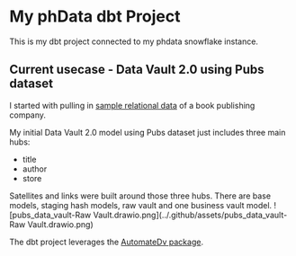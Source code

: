 # My phData dbt Project
This is my dbt project connected to my phdata snowflake instance.

## Current usecase - Data Vault 2.0 using Pubs dataset
I started with pulling in [sample relational data](https://relational.fit.cvut.cz/dataset/Pubs) of a book publishing company.

My initial Data Vault 2.0 model using Pubs dataset just includes three main hubs:

 - title
 - author
 - store

Satellites and links were built around those three hubs. There are base models, staging hash models, raw vault and one business vault model.
![pubs_data_vault-Raw Vault.drawio.png](../.github/assets/pubs_data_vault-Raw Vault.drawio.png)

The dbt project leverages the [AutomateDv package](https://automate-dv.readthedocs.io/en/latest/).